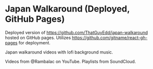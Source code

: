 # Japan Walkaround (Deployed, GitHub Pages)

Deployed version of https://github.com/ThatGuyEdd/japan-walkaround hosted on GitHub pages.
Utilizes https://github.com/gitname/react-gh-pages for deployment.

Japan walkaround videos with lofi background music.

Videos from @Rambalac on YouTube.
Playlists from SoundCloud.
